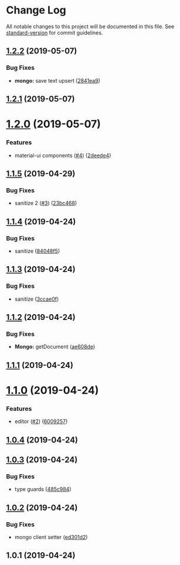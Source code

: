 # Change Log

All notable changes to this project will be documented in this file. See [standard-version](https://github.com/conventional-changelog/standard-version) for commit guidelines.

## [1.2.2](https://github.com/SponsorPay/remote-text/compare/v1.2.1...v1.2.2) (2019-05-07)


### Bug Fixes

* **mongo:** save text upsert ([2841ea9](https://github.com/SponsorPay/remote-text/commit/2841ea9))



## [1.2.1](https://github.com/SponsorPay/remote-text/compare/v1.2.0...v1.2.1) (2019-05-07)



# [1.2.0](https://github.com/SponsorPay/remote-text/compare/v1.1.5...v1.2.0) (2019-05-07)


### Features

* material-ui components ([#4](https://github.com/SponsorPay/remote-text/issues/4)) ([2deede4](https://github.com/SponsorPay/remote-text/commit/2deede4))



## [1.1.5](https://github.com/SponsorPay/remote-text/compare/v1.1.4...v1.1.5) (2019-04-29)


### Bug Fixes

* sanitize 2 ([#3](https://github.com/SponsorPay/remote-text/issues/3)) ([23bc468](https://github.com/SponsorPay/remote-text/commit/23bc468))



## [1.1.4](https://github.com/SponsorPay/remote-text/compare/v1.1.3...v1.1.4) (2019-04-24)


### Bug Fixes

* sanitize ([84048f5](https://github.com/SponsorPay/remote-text/commit/84048f5))



## [1.1.3](https://github.com/SponsorPay/remote-text/compare/v1.1.2...v1.1.3) (2019-04-24)


### Bug Fixes

* sanitize ([3ccae0f](https://github.com/SponsorPay/remote-text/commit/3ccae0f))



## [1.1.2](https://github.com/SponsorPay/remote-text/compare/v1.1.1...v1.1.2) (2019-04-24)


### Bug Fixes

* **Mongo:** getDocument ([ae608de](https://github.com/SponsorPay/remote-text/commit/ae608de))



## [1.1.1](https://github.com/SponsorPay/remote-text/compare/v1.1.0...v1.1.1) (2019-04-24)



# [1.1.0](https://github.com/SponsorPay/remote-text/compare/v1.0.4...v1.1.0) (2019-04-24)


### Features

* editor ([#2](https://github.com/SponsorPay/remote-text/issues/2)) ([6009257](https://github.com/SponsorPay/remote-text/commit/6009257))



## [1.0.4](https://github.com/SponsorPay/remote-text/compare/v1.0.3...v1.0.4) (2019-04-24)



## [1.0.3](https://github.com/SponsorPay/remote-text/compare/v1.0.2...v1.0.3) (2019-04-24)


### Bug Fixes

* type guards ([485c984](https://github.com/SponsorPay/remote-text/commit/485c984))



## [1.0.2](https://github.com/SponsorPay/remote-text/compare/v1.0.1...v1.0.2) (2019-04-24)


### Bug Fixes

* mongo client setter ([ed301d2](https://github.com/SponsorPay/remote-text/commit/ed301d2))



## 1.0.1 (2019-04-24)
